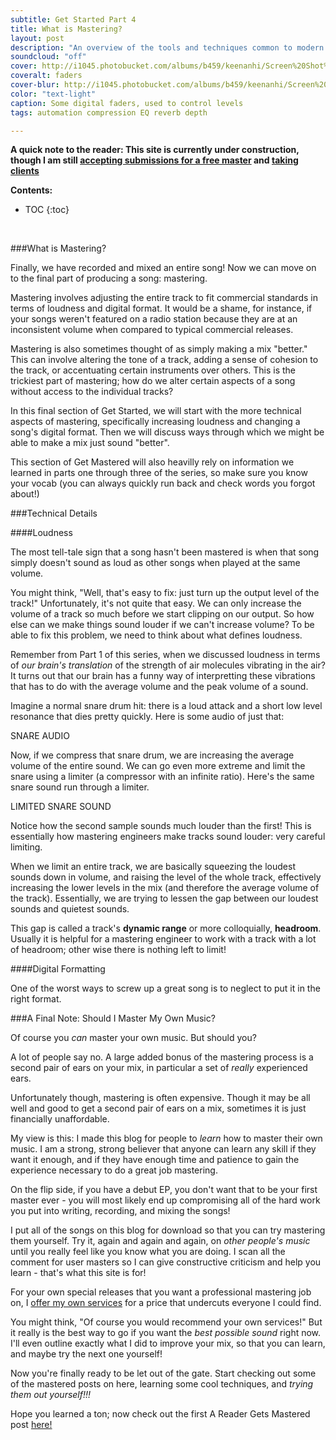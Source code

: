 ```yaml
---
subtitle: Get Started Part 4
title: What is Mastering?
layout: post
description: "An overview of the tools and techniques common to modern mastering"
soundcloud: "off"
cover: http://i1045.photobucket.com/albums/b459/keenanhi/Screen%20Shot%202015-09-03%20at%203.36.47%20PM_zps5ojmcegn.png
coveralt: faders
cover-blur: http://i1045.photobucket.com/albums/b459/keenanhi/Screen%20Shot%202015-09-03%20at%203.36.47%20PM_zpsucy7hkr3.png
color: "text-light"
caption: Some digital faders, used to control levels
tags: automation compression EQ reverb depth

---
```

**A quick note to the reader: This site is currently under construction, though I am still [accepting submissions for a free master](/free-master) and [taking clients](/mastering-services)**

**Contents:**

* TOC
{:toc}
<br>

###What is Mastering?

Finally, we have recorded and mixed an entire song! Now we can move on to the final part of producing a song: mastering.

Mastering involves adjusting the entire track to fit commercial standards in terms of loudness and digital format. It would be a shame, for instance, if your songs weren't featured on a radio station because they are at an inconsistent volume when compared to typical commercial releases.

Mastering is also sometimes thought of as simply making a mix "better." This can involve altering the tone of a track, adding a sense of cohesion to the track, or accentuating certain instruments over others. This is the trickiest part of mastering; how do we alter certain aspects of a song without access to the individual tracks?

In this final section of Get Started, we will start with the more technical aspects of mastering, specifically increasing loudness and changing a song's digital format. Then we will discuss ways through which we might be able to make a mix just sound "better".

This section of Get Mastered will also heavilly rely on information we learned in parts one through three of the series, so make sure you know your vocab (you can always quickly run back and check words you forgot about!)

###Technical Details

####Loudness

The most tell-tale sign that a song hasn't been mastered is when that song simply doesn't sound as loud as other songs when played at the same volume.

You might think, "Well, that's easy to fix: just turn up the output level of the track!" Unfortunately, it's not quite that easy. We can only increase the volume of a track so much before we start clipping on our output. So how else can we make things sound louder if we can't increase volume? To be able to fix this problem, we need to think about what defines loudness.

Remember from Part 1 of this series, when we discussed loudness in terms of *our brain's translation* of the strength of air molecules vibrating in the air? It turns out that our brain has a funny way of interpretting these vibrations that has to do with the average volume and the peak volume of a sound.

Imagine a normal snare drum hit: there is a loud attack and a short low level resonance that dies pretty quickly. Here is some audio of just that:

SNARE AUDIO

Now, if we compress that snare drum, we are increasing the average volume of the entire sound. We can go even more extreme and limit the snare using a limiter (a compressor with an infinite ratio). Here's the same snare sound run through a limiter.

LIMITED SNARE SOUND

Notice how the second sample sounds much louder than the first! This is essentially how mastering engineers make tracks sound louder: very careful limiting.

When we limit an entire track, we are basically squeezing the loudest sounds down in volume, and raising the level of the whole track, effectively increasing the lower levels in the mix (and therefore the average volume of the track). Essentially, we are trying to lessen the gap between our loudest sounds and quietest sounds.

This gap is called a track's **dynamic range** or more colloquially, **headroom**. Usually it is helpful for a mastering engineer to work with a track with a lot of headroom; other wise there is nothing left to limit!


####Digital Formatting

One of the worst ways to screw up a great song is to neglect to put it in the right format.



###A Final Note: Should I Master My Own Music?

Of course you *can* master your own music. But should you?

A lot of people say no. A large added bonus of the mastering process is a second pair of ears on your mix, in particular a set of *really* experienced ears.

Unfortunately though, mastering is often expensive. Though it may be all well and good to get a second pair of ears on a mix, sometimes it is just financially unaffordable. 

My view is this: I made this blog for people to *learn* how to master their own music. I am a strong, strong believer that anyone can learn any skill if they want it enough, and if they have enough time and patience to gain the experience necessary to do a great job mastering.

On the flip side, if you have a debut EP, you don't want that to be your first master ever - you will most likely end up compromising all of the hard work you put into writing, recording, and mixing the songs!

I put all of the songs on this blog for download so that you can try mastering them yourself. Try it, again and again and again, on *other people's music* until you really feel like you know what you are doing. I scan all the comment for user masters so I can give constructive criticism and help you learn - that's what this site is for!

For your own special releases that you want a professional mastering job on, I [offer my own services](/mastering-services) for a price that undercuts everyone I could find. 

You might think, "Of course you would recommend your own services!" But it really is the best way to go if you want the *best possible sound* right now. I'll even outline exactly what I did to improve your mix, so that you can learn, and maybe try the next one yourself!

Now you're finally ready to be let out of the gate. Start checking out some of the mastered posts on here, learning some cool techniques, and *trying them out yourself!!!*

Hope you learned a ton; now check out the first A Reader Gets Mastered post [here!]()